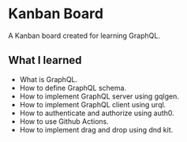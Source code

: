 # Kanban Board

A Kanban board created for learning GraphQL.

## What I learned
- What is GraphQL.
- How to define GraphQL schema.
- How to implement GraphQL server using gqlgen.
- How to implement GraphQL client using urql.
- How to authenticate and authorize using auth0.
- How to use Github Actions.
- How to implement drag and drop using dnd kit.
